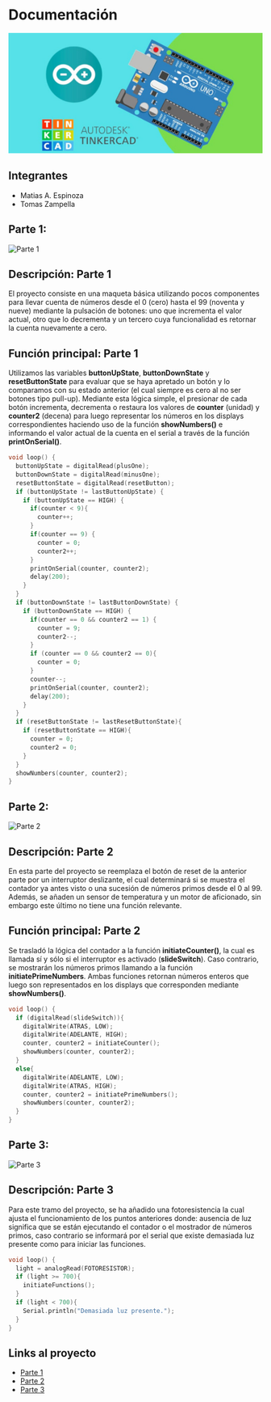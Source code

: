 # Documentación
![Tinkercad](./img/ArduinoTinkercad.jpg)

## Integrantes 
- Matias A. Espinoza
- Tomas Zampella

## Parte 1:
![Parte 1](https://cdn.discordapp.com/attachments/1158565907921109100/1165369244909850735/image.png)

## Descripción: Parte 1
El proyecto consiste en una maqueta básica utilizando pocos componentes para llevar cuenta de números desde el 0 (cero) hasta el 99 (noventa y nueve) mediante la pulsación de botones: uno que incrementa el valor actual, otro que lo decrementa y un tercero cuya funcionalidad es retornar la cuenta nuevamente a cero.

## Función principal: Parte 1
Utilizamos las variables **buttonUpState**, **buttonDownState** y **resetButtonState** para evaluar que se haya apretado un botón y lo comparamos con su estado anterior (el cual siempre es cero al no ser botones tipo pull-up). Mediante esta lógica simple, el presionar de cada botón incrementa, decrementa o restaura los valores de **counter** (unidad) y **counter2** (decena) para luego representar los números en los displays correspondientes haciendo uso de la función **showNumbers()** e informando el valor actual de la cuenta en el serial a través de la función **printOnSerial()**.

~~~ C
void loop() {
  buttonUpState = digitalRead(plusOne); 
  buttonDownState = digitalRead(minusOne);
  resetButtonState = digitalRead(resetButton);
  if (buttonUpState != lastButtonUpState) {
    if (buttonUpState == HIGH) {
      if(counter < 9){
        counter++;    
      }
      if(counter == 9) {
        counter = 0;
        counter2++;
      }
      printOnSerial(counter, counter2);
      delay(200); 
   	}  
  }
  if (buttonDownState != lastButtonDownState) {
    if (buttonDownState == HIGH) {
      if(counter == 0 && counter2 == 1) {
        counter = 9; 
        counter2--;
      }
      if (counter == 0 && counter2 == 0){
        counter = 0;
      } 
      counter--;
      printOnSerial(counter, counter2);
      delay(200); 
    }
  } 
  if (resetButtonState != lastResetButtonState){
    if (resetButtonState == HIGH){
      counter = 0;
      counter2 = 0;
    }
  }
  showNumbers(counter, counter2);
} 
~~~

## Parte 2:
![Parte 2](https://cdn.discordapp.com/attachments/1158565907921109100/1165910324478742529/image.png)

## Descripción: Parte 2
En esta parte del proyecto se reemplaza el botón de reset de la anterior parte por un interruptor deslizante, el cual determinará si se muestra el contador ya antes visto o una sucesión de números primos desde el 0 al 99. Además, se añaden un sensor de temperatura y un motor de aficionado, sin embargo este último no tiene una función relevante.

## Función principal: Parte 2
Se trasladó la lógica del contador a la función **initiateCounter()**, la cual es llamada sí y sólo si el interruptor es activado (**slideSwitch**). Caso contrario, se mostrarán los números primos llamando a la función **initiatePrimeNumbers**.
Ambas funciones retornan números enteros que luego son representados en los displays que corresponden mediante **showNumbers()**.

~~~ C
void loop() {
  if (digitalRead(slideSwitch)){
    digitalWrite(ATRAS, LOW);
  	digitalWrite(ADELANTE, HIGH);
    counter, counter2 = initiateCounter();
  	showNumbers(counter, counter2);
  }
  else{
    digitalWrite(ADELANTE, LOW);
    digitalWrite(ATRAS, HIGH);
    counter, counter2 = initiatePrimeNumbers();
    showNumbers(counter, counter2);
  }
}
~~~

## Parte 3:
![Parte 3](https://cdn.discordapp.com/attachments/1158565907921109100/1166046043020988477/terceraParte.png)

## Descripción: Parte 3
Para este tramo del proyecto, se ha añadido una fotoresistencia la cual ajusta el funcionamiento de los puntos anteriores donde: ausencia de luz significa que se están ejecutando el contador o el mostrador de números primos, caso contrario se informará por el serial que existe demasiada luz presente como para iniciar las funciones.

~~~ C
void loop() {
  light = analogRead(FOTORESISTOR);
  if (light >= 700){
    initiateFunctions();
  }
  if (light < 700){
    Serial.println("Demasiada luz presente.");
  }
}
~~~

## Links al proyecto
- [Parte 1](https://www.tinkercad.com/things/5phVSGHaVt5-shiny-gaaris/editel?sharecode=mA6AAz2ZPzN4UItgF8Y0vRSVJJgpHxs3HxNfU2h01Ms)
- [Parte 2](https://www.tinkercad.com/things/b1jAi5JzkPg-copy-of-1-parcial-domiciliario-parte-1-/editel?sharecode=h-FHPV9EsrAtvGx3lmfAhPX5WRSrpqkEfkowLyuCKXo)
- [Parte 3](https://www.tinkercad.com/things/35zXy1vvzqB-parcial-domiciliario-parte-3/editel?sharecode=B7BMlZAGNhJKoz0uwnNzkGsBGZukP0b2dieekMPHpz4)
